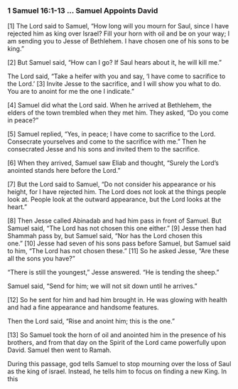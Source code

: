 ### 1 Samuel 16:1-13 ... Samuel Appoints David
[1] The Lord said to Samuel, “How long will you mourn for Saul, since I have rejected him as king over Israel? Fill your horn with oil and be on your way; I am sending you to Jesse of Bethlehem. I have chosen one of his sons to be king.”

[2] But Samuel said, “How can I go? If Saul hears about it, he will kill me.”

The Lord said, “Take a heifer with you and say, ‘I have come to sacrifice to the Lord.’ [3] Invite Jesse to the sacrifice, and I will show you what to do. You are to anoint for me the one I indicate.”

[4] Samuel did what the Lord said. When he arrived at Bethlehem, the elders of the town trembled when they met him. They asked, “Do you come in peace?”

[5] Samuel replied, “Yes, in peace; I have come to sacrifice to the Lord. Consecrate yourselves and come to the sacrifice with me.” Then he consecrated Jesse and his sons and invited them to the sacrifice.

[6] When they arrived, Samuel saw Eliab and thought, “Surely the Lord’s anointed stands here before the Lord.”

[7] But the Lord said to Samuel, “Do not consider his appearance or his height, for I have rejected him. The Lord does not look at the things people look at. People look at the outward appearance, but the Lord looks at the heart.”

[8] Then Jesse called Abinadab and had him pass in front of Samuel. But Samuel said, “The Lord has not chosen this one either.” [9] Jesse then had Shammah pass by, but Samuel said, “Nor has the Lord chosen this one.” [10] Jesse had seven of his sons pass before Samuel, but Samuel said to him, “The Lord has not chosen these.” [11] So he asked Jesse, “Are these all the sons you have?”

“There is still the youngest,” Jesse answered. “He is tending the sheep.”

Samuel said, “Send for him; we will not sit down until he arrives.”

[12] So he sent for him and had him brought in. He was glowing with health and had a fine appearance and handsome features.

Then the Lord said, “Rise and anoint him; this is the one.”

[13] So Samuel took the horn of oil and anointed him in the presence of his brothers, and from that day on the Spirit of the Lord came powerfully upon David. Samuel then went to Ramah.

During this passage, god tells Samuel to stop mourning over the loss of Saul as the king of israel. Instead, he tells him to focus on finding a new King. In this 